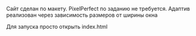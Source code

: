 Сайт сделан по макету. PixelPerfect по заданию не требуется. Адаптив реализован через зависимость размеров от ширины окна

Для запуска просто открыть index.html

